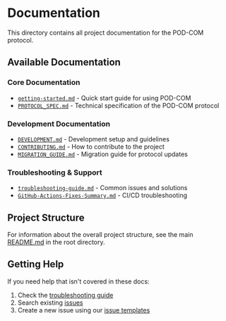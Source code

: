 # Documentation

This directory contains all project documentation for the POD-COM protocol.

## Available Documentation

### Core Documentation
- [`getting-started.md`](./getting-started.md) - Quick start guide for using POD-COM
- [`PROTOCOL_SPEC.md`](../PROTOCOL_SPEC.md) - Technical specification of the POD-COM protocol

### Development Documentation
- [`DEVELOPMENT.md`](./DEVELOPMENT.md) - Development setup and guidelines
- [`CONTRIBUTING.md`](../CONTRIBUTING.md) - How to contribute to the project
- [`MIGRATION_GUIDE.md`](./MIGRATION_GUIDE.md) - Migration guide for protocol updates

### Troubleshooting & Support
- [`troubleshooting-guide.md`](./troubleshooting-guide.md) - Common issues and solutions
- [`GitHub-Actions-Fixes-Summary.md`](./GitHub-Actions-Fixes-Summary.md) - CI/CD troubleshooting

## Project Structure

For information about the overall project structure, see the main [README.md](../README.md) in the root directory.

## Getting Help

If you need help that isn't covered in these docs:
1. Check the [troubleshooting guide](./troubleshooting-guide.md)
2. Search existing [issues](https://github.com/your-repo/issues)
3. Create a new issue using our [issue templates](../.github/ISSUE_TEMPLATE/)